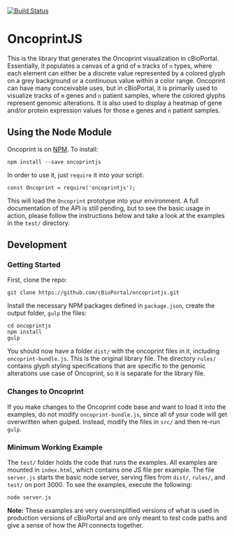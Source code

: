 [![Build Status](https://travis-ci.org/cBioPortal/oncoprintjs.svg?branch=master)](https://travis-ci.org/cBioPortal/oncoprintjs)
# OncoprintJS
This is the library that generates the Oncoprint visualization in cBioPortal. Essentially, it populates a canvas of a grid of `m` tracks of `n` types, where each element can either be a discrete value represented by a colored glyph on a grey background or a continuous value within a color range. Oncoprint can have many conceivable uses, but in cBioPortal, it is primarily used to visualize tracks of `m` genes and `n` patient samples, where the colored glyphs represent genomic alterations. It is also used to display a heatmap of gene and/or protein expression values for those `m` genes and `n` patient samples.

## Using the Node Module
Oncoprint is on [NPM](https://www.npmjs.com/package/oncoprintjs). To install:

    npm install --save oncoprintjs

In order to use it, just `require` it into your script.

    const Oncoprint = require('oncoprintjs');

This will load the `Oncoprint` prototype into your environment. A full documentation of the API is still pending, but to see the basic usage in action, please follow the instructions below and take a look at the examples in the `test/` directory.

## Development
### Getting Started
First, clone the repo:

	git clone https://github.com/cBioPortal/oncoprintjs.git

Install the necessary NPM packages defined in `package.json`, create the output folder, `gulp` the files:

	cd oncoprintjs
	npm install
	gulp

You should now have a folder `dist/` with the oncoprint files in it, including `oncoprint-bundle.js`. This is the original library file. The directory `rules/` contains glyph styling specifications that are specific to the genomic alterations use case of Oncoprint, so it is separate for the library file. 

### Changes to Oncoprint
If you make changes to the Oncoprint code base and want to load it into the examples, do not modify `oncoprint-bundle.js`, since all of your code will get overwritten when gulped. Instead, modify the files in `src/` and then re-run `gulp`.

### Minimum Working Example
The `test/` folder holds the code that runs the examples. All examples are mounted in `index.html`, which contains one JS file per example. The file `server.js` starts the basic node server, serving files from `dist/`, `rules/`, and `test/` on port 3000. To see the examples, execute the following:

	node server.js

**Note:** These examples are very oversimplified versions of what is used in production versions of cBioPortal and are only meant to test code paths and give a sense of how the API connects together.

